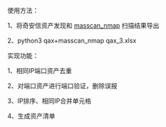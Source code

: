 使用方法： 

1、将奇安信资产发现和 [masscan_nmap](https://github.com/7dog7/masscan_to_nmap) 扫描结果导出 

2、python3 qax+masscan_nmap qax_3.xlsx

实现功能： 

1、相同IP端口资产去重 

2、对端口资产进行端口验证，删除误报 

3、IP排序、相同IP合并单元格

4、生成资产清单
